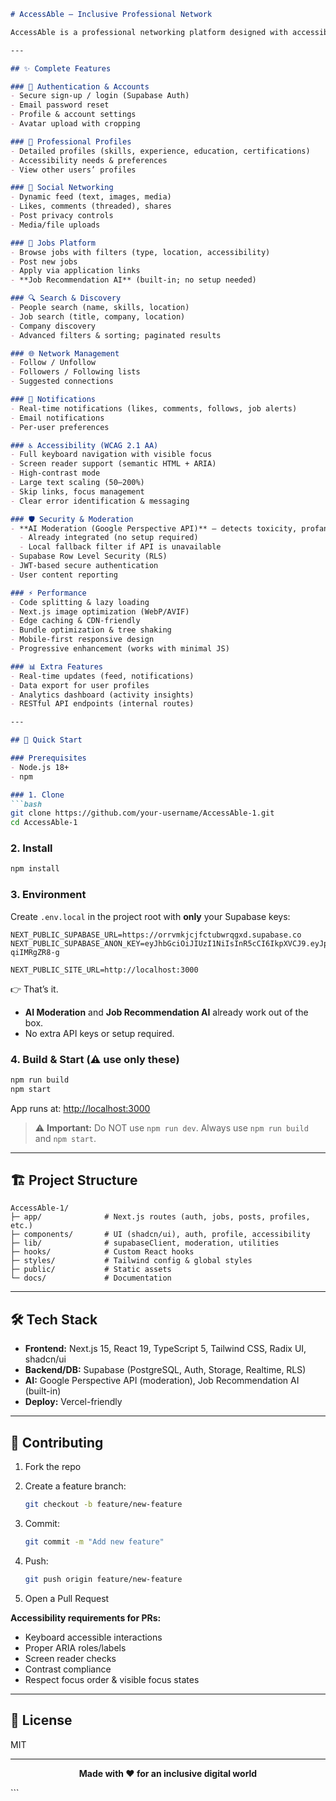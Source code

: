 ````markdown
# AccessAble – Inclusive Professional Network

AccessAble is a professional networking platform designed with accessibility at its core—an inclusive space where everyone can connect, share, and grow their careers.

---

## ✨ Complete Features

### 🔐 Authentication & Accounts
- Secure sign-up / login (Supabase Auth)
- Email password reset
- Profile & account settings
- Avatar upload with cropping

### 👤 Professional Profiles
- Detailed profiles (skills, experience, education, certifications)
- Accessibility needs & preferences
- View other users’ profiles

### 📱 Social Networking
- Dynamic feed (text, images, media)
- Likes, comments (threaded), shares
- Post privacy controls
- Media/file uploads

### 💼 Jobs Platform
- Browse jobs with filters (type, location, accessibility)
- Post new jobs
- Apply via application links
- **Job Recommendation AI** (built-in; no setup needed)

### 🔍 Search & Discovery
- People search (name, skills, location)
- Job search (title, company, location)
- Company discovery
- Advanced filters & sorting; paginated results

### 🌐 Network Management
- Follow / Unfollow
- Followers / Following lists
- Suggested connections

### 🔔 Notifications
- Real-time notifications (likes, comments, follows, job alerts)
- Email notifications
- Per-user preferences

### ♿ Accessibility (WCAG 2.1 AA)
- Full keyboard navigation with visible focus
- Screen reader support (semantic HTML + ARIA)
- High-contrast mode
- Large text scaling (50–200%)
- Skip links, focus management
- Clear error identification & messaging

### 🛡️ Security & Moderation
- **AI Moderation (Google Perspective API)** – detects toxicity, profanity, threats, identity attacks  
  - Already integrated (no setup required)  
  - Local fallback filter if API is unavailable  
- Supabase Row Level Security (RLS)
- JWT-based secure authentication
- User content reporting

### ⚡ Performance
- Code splitting & lazy loading
- Next.js image optimization (WebP/AVIF)
- Edge caching & CDN-friendly
- Bundle optimization & tree shaking
- Mobile-first responsive design
- Progressive enhancement (works with minimal JS)

### 📊 Extra Features
- Real-time updates (feed, notifications)
- Data export for user profiles
- Analytics dashboard (activity insights)
- RESTful API endpoints (internal routes)

---

## 🚀 Quick Start

### Prerequisites
- Node.js 18+  
- npm

### 1. Clone
```bash
git clone https://github.com/your-username/AccessAble-1.git
cd AccessAble-1
````

### 2. Install

```bash
npm install
```

### 3. Environment

Create `.env.local` in the project root with **only** your Supabase keys:

```env
NEXT_PUBLIC_SUPABASE_URL=https://orrvmkjcjfctubwrqgxd.supabase.co
NEXT_PUBLIC_SUPABASE_ANON_KEY=eyJhbGciOiJIUzI1NiIsInR5cCI6IkpXVCJ9.eyJpc3MiOiJzdXBhYmFzZSIsInJlZiI6Im9ycnZta2pjamZjdHVid3JxZ3hkIiwicm9sZSI6ImFub24iLCJpYXQiOjE3NTI3NzM4MjIsImV4cCI6MjA2ODM0OTgyMn0.0w8S0wYDrbYseQFngnNcmE8Sw0B4hfQ-qiIMRgZR8-g

NEXT_PUBLIC_SITE_URL=http://localhost:3000
```

👉 That’s it.

* **AI Moderation** and **Job Recommendation AI** already work out of the box.
* No extra API keys or setup required.

### 4. Build & Start (⚠️ use only these)

```bash
npm run build
npm start
```

App runs at: [http://localhost:3000](http://localhost:3000)

> ⚠️ **Important:** Do NOT use `npm run dev`. Always use `npm run build` and `npm start`.

---

## 🏗️ Project Structure

```
AccessAble-1/
├─ app/              # Next.js routes (auth, jobs, posts, profiles, etc.)
├─ components/       # UI (shadcn/ui), auth, profile, accessibility
├─ lib/              # supabaseClient, moderation, utilities
├─ hooks/            # Custom React hooks
├─ styles/           # Tailwind config & global styles
├─ public/           # Static assets
└─ docs/             # Documentation
```

---

## 🛠️ Tech Stack

* **Frontend:** Next.js 15, React 19, TypeScript 5, Tailwind CSS, Radix UI, shadcn/ui
* **Backend/DB:** Supabase (PostgreSQL, Auth, Storage, Realtime, RLS)
* **AI:** Google Perspective API (moderation), Job Recommendation AI (built-in)
* **Deploy:** Vercel-friendly

---

## 🤝 Contributing

1. Fork the repo
2. Create a feature branch:

   ```bash
   git checkout -b feature/new-feature
   ```
3. Commit:

   ```bash
   git commit -m "Add new feature"
   ```
4. Push:

   ```bash
   git push origin feature/new-feature
   ```
5. Open a Pull Request

**Accessibility requirements for PRs:**

* Keyboard accessible interactions
* Proper ARIA roles/labels
* Screen reader checks
* Contrast compliance
* Respect focus order & visible focus states

---

## 📄 License

MIT

---

<div align="center">

**Made with ❤️ for an inclusive digital world**

</div>
```
